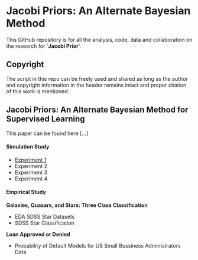 # Jacobi Priors: An Alternate Bayesian Method 

This GitHub repository is for all the analysis, code, data and collaboration on the research for '**Jacobi Prior**'.


## Copyright

The script in this repo can be freely used and shared as long as the author and copyright information in the header remains intact and proper citation of this work is mentioned.

## Jacobi Priors: An Alternate Bayesian Method for Supervised Learning

This paper can be found here [...]

#### Simulation Study

+ [Experiment 1](https://htmlpreview.github.io/?https://github.com/sourish-cmi/Jacobi-Prior/blob/main/experiment_1_simlulation_for_binom_reg.html)
+ Experiment 2
+ Experiment 3
+ Experiment 4

#### Empirical Study

**Galaxies, Quasars, and Stars: Three Class Classification**

+ EDA SDSS Star Datasets 
+ SDSS Star Classification

**Loan Approved or Denied**

+ Probability of Default Models for US Small Bussiness Administrators Data




